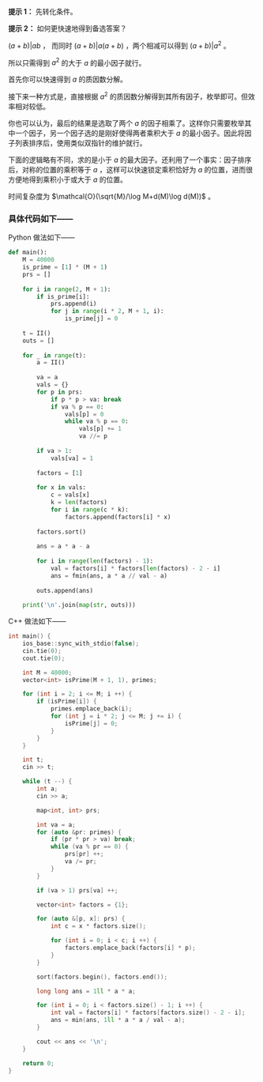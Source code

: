 **提示 1：** 先转化条件。

**提示 2：** 如何更快速地得到备选答案？

$(a+b)|ab$ ， 而同时 $(a+b)|a(a+b)$ ，两个相减可以得到 $(a+b)|a^2$ 。

所以只需得到 $a^2$ 的大于 $a$ 的最小因子就行。

首先你可以快速得到 $a$ 的质因数分解。

接下来一种方式是，直接根据 $a^2$ 的质因数分解得到其所有因子，枚举即可。但效率相对较低。

你也可以认为，最后的结果是选取了两个 $a$ 的因子相乘了。这样你只需要枚举其中一个因子，另一个因子选的是刚好使得两者乘积大于 $a$ 的最小因子。因此将因子列表排序后，使用类似双指针的维护就行。

下面的逻辑略有不同，求的是小于 $a$ 的最大因子。还利用了一个事实：因子排序后，对称的位置的乘积等于 $a$ ，这样可以快速锁定乘积恰好为 $a$ 的位置，进而很方便地得到乘积小于或大于 $a$ 的位置。

时间复杂度为 $\mathcal{O}(\sqrt{M}/\log M+d(M)\log d(M))$ 。

### 具体代码如下——

Python 做法如下——

```Python []
def main():
    M = 40000
    is_prime = [1] * (M + 1)
    prs = []
    
    for i in range(2, M + 1):
        if is_prime[i]:
            prs.append(i)
            for j in range(i * 2, M + 1, i):
                is_prime[j] = 0
    
    t = II()
    outs = []
    
    for _ in range(t):
        a = II()
        
        va = a
        vals = {}
        for p in prs:
            if p * p > va: break
            if va % p == 0:
                vals[p] = 0
                while va % p == 0:
                    vals[p] += 1
                    va //= p
        
        if va > 1:
            vals[va] = 1
        
        factors = [1]
        
        for x in vals:
            c = vals[x]
            k = len(factors)
            for i in range(c * k):
                factors.append(factors[i] * x)
    
        factors.sort()
        
        ans = a * a - a
        
        for i in range(len(factors) - 1):
            val = factors[i] * factors[len(factors) - 2 - i]
            ans = fmin(ans, a * a // val - a)
        
        outs.append(ans)
    
    print('\n'.join(map(str, outs)))
```

C++ 做法如下——

```cpp []
int main() {
    ios_base::sync_with_stdio(false);
    cin.tie(0);
    cout.tie(0);

    int M = 40000;
    vector<int> isPrime(M + 1, 1), primes;

    for (int i = 2; i <= M; i ++) {
        if (isPrime[i]) {
            primes.emplace_back(i);
            for (int j = i * 2; j <= M; j += i) {
                isPrime[j] = 0;
            }
        }
    }

    int t;
    cin >> t;

    while (t --) {
        int a;
        cin >> a;

        map<int, int> prs;

        int va = a;
        for (auto &pr: primes) {
            if (pr * pr > va) break;
            while (va % pr == 0) {
                prs[pr] ++;
                va /= pr;
            }
        }

        if (va > 1) prs[va] ++;

        vector<int> factors = {1};

        for (auto &[p, x]: prs) {
            int c = x * factors.size();

            for (int i = 0; i < c; i ++) {
                factors.emplace_back(factors[i] * p);
            }
        }

        sort(factors.begin(), factors.end());

        long long ans = 1ll * a * a;

        for (int i = 0; i < factors.size() - 1; i ++) {
            int val = factors[i] * factors[factors.size() - 2 - i];
            ans = min(ans, 1ll * a * a / val - a);
        }

        cout << ans << '\n';
    }

    return 0;
}
```